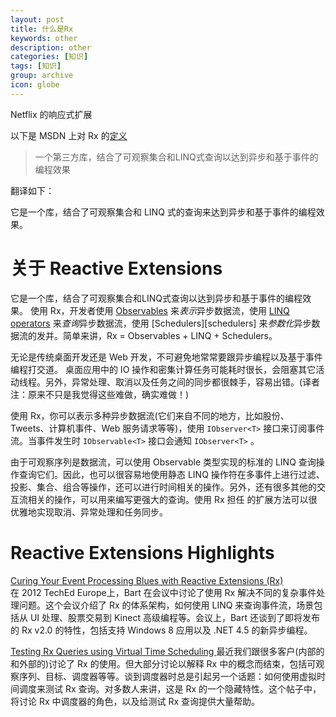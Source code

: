 ```yaml
---
layout: post
title: 什么是Rx
keywords: other
description: other
categories: [知识]
tags: [知识]
group: archive
icon: globe
---
```


Netflix 的响应式扩展

以下是 MSDN 上对 Rx 的[定义](http://msdn.microsoft.com/en-us/data/gg577609.aspx)
>一个第三方库，结合了可观察集合和LINQ式查询以达到异步和基于事件的编程效果

翻译如下：

它是一个库，结合了可观察集合和 LINQ 式的查询来达到异步和基于事件的编程效果。

# 关于 Reactive Extensions
它是一个库，结合了可观察集合和LINQ式查询以达到异步和基于事件的编程效果。 使用 Rx，开发者使用 [Observables][Observables] 来*表示*异步数据流，使用 [LINQ operators][linq] 来*查询*异步数据流，使用 [Schedulers][schedulers] 来*参数化*异步数据流的发并。简单来讲，Rx = Observables + LINQ + Schedulers。

无论是传统桌面开发还是 Web 开发，不可避免地常常要跟异步编程以及基于事件编程打交道。 桌面应用中的 IO 操作和密集计算任务可能耗时很长，会阻塞其它活动线程。另外，异常处理、取消以及任务之间的同步都很棘手，容易出错。(译者注：原来不只是我觉得这些难做，确实难做！)

使用 Rx，你可以表示多种异步数据流(它们来自不同的地方，比如股份、Tweets、计算机事件、Web 服务请求等等)，使用 `IObserver<T>` 接口来订阅事件流。当事件发生时 `IObservable<T>` 接口会通知 `IObserver<T>` 。

由于可观察序列是数据流，可以使用 Observable 类型实现的标准的 LINQ 查询操作查询它们。因此，也可以很容易地使用静态 LINQ 操作符在多事件上进行过滤、投影、集合、组合等操作，还可以进行时间相关的操作。另外，还有很多其他的交互流相关的操作，可以用来编写更强大的查询。使用 Rx 担任 的扩展方法可以很优雅地实现取消、异常处理和任务同步。

# Reactive Extensions Highlights 
[Curing Your Event Processing Blues with Reactive Extensions (Rx) ](http://channel9.msdn.com/Events/TechEd/Europe/2012/DEV413)  
在 2012 TechEd Europe上，Bart 在会议中讨论了使用 Rx 解决不同的复杂事件处理问题。这个会议介绍了 Rx 的体系架构，如何使用 LINQ 来查询事件流，场景包括从 UI 处理、股票交易到 Kinect 高级编程等。会议上，Bart 还谈到了即将发布的 Rx v2.0 的特性，包括支持 Windows 8 应用以及 .NET 4.5 的新异步编程。

[Testing Rx Queries using Virtual Time Scheduling ](http://blogs.msdn.com/b/rxteam/archive/2012/06/14/testing-rx-queries-using-virtual-time-scheduling.aspx)
最近我们跟很多客户(内部的和外部的)讨论了 Rx 的使用。但大部分讨论以解释 Rx 中的概念而结束，包括可观察序列、目标、调度器等等。谈到调度器时总是引起另一个话题：如何使用虚拟时间调度来测试 Rx 查询。对多数人来讲，这是 Rx 的一个隐藏特性。这个帖子中，将讨论 Rx 中调度器的角色，以及给测试 Rx 查询提供大量帮助。

[Observables]: http://msdn.microsoft.com/library/dd990377.aspx
[linq]: http://msdn.microsoft.com/en-us/library/hh242983(v=VS.103).aspx

